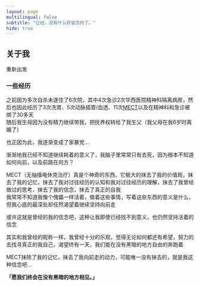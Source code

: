 ```yaml
---
layout: page
multilingual: false
subtitle: "已经，没有什么好留念的了。"
hide: true
---
```


## 关于我
<!-- 目前已经彻底躺平/天天只会想着嗑药和OD/极端自由主义者/资深问题儿童/重度精神病/双向情感障碍/偶尔会想着努力往前走却总是发现自己什么都做不到/曾经是OIer但是什么奖没拿/阿斯伯格综合症/非常不擅长社交/总是希望能不被嫌弃

是一名跨性别者/MtF🏳️‍⚧️，家暴党，极度渴望得到认同所以是个焦虑炸弹，因为需要长期服用激素药物和之前药物滥用，学了不少药理知识以及护理学知识 -->

重新出发

### 一些经历

之前因为多次自杀未遂住了6次院，其中4次急诊2次华西医院精神科隔离病房，然后也因此经历了3次洗胃、5次动脉插管/血透、11次[MECT](https://en.wikipedia.org/wiki/Electroconvulsive_therapy)以及在精神科和急诊被绑了30多天  
随后我生母因为没有精力继续带我，把抚养权转给了我生父（我父母在我6岁时离婚了）  

也正因为此，我逐渐变成了家暴党...

渐渐地我已经不知道继续耗着的意义了，我脑子里常常只有去死，因为根本不知道如何向前，以及前路在何方？

MECT（无抽搐电休克治疗）真是个神奇的东西，它极大的抹去了我的价值观，抹去了我的记忆，抹去了我对过往经历的认知和我对过往经历的理解，抹去了我曾经做过的思考，抹去了我的信念，抹去了真正的自我  
我常常不知道我像个傀儡一样活着，做着这些事情，写着这些东西的意义是什么，但我心底的最深处却任然渴望着继续坚持向前走

或许这就是曾经的我的信念吧，这种让我即使已经找不到意义，也仍然坚持活着的信念

其实和我曾经的昵称一样，我曾经十分的乐观，觉得无论如何都还有希望，努力的去找寻真正的我自己，渴望终有一天，我们能在没有黑暗的地方自由的奔跑着

MECT抹除了我的记忆，抹去了我向前走的动力，可能唯一没有抹去的，就是我这种信念吧...

**「愿我们终会在没有黑暗的地方相见。」**